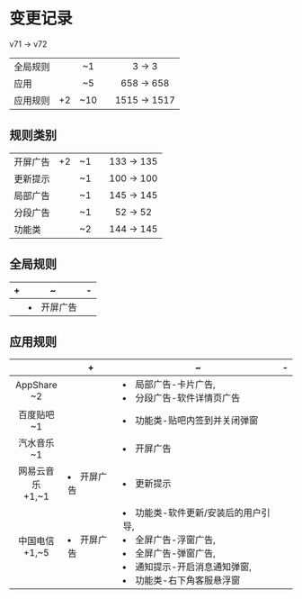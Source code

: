# 变更记录

v71 -> v72

||||||
|-|:-:|:-:|:-:|:-:|
|全局规则||~1||3 -> 3|
|应用||~5||658 -> 658|
|应用规则|+2|~10||1515 -> 1517|

## 规则类别

||||||
|-|:-:|:-:|:-:|:-:|
|开屏广告|+2|~1||133 -> 135|
|更新提示||~1||100 -> 100|
|局部广告||~1||145 -> 145|
|分段广告||~1||52 -> 52|
|功能类||~2||144 -> 145|

## 全局规则

|+|~|-|
|-|-|-|
||<li>开屏广告||

## 应用规则

||+|~|-|
|:-:|-|-|-|
|AppShare<br>~2||<li>局部广告-卡片广告,<li>分段广告-软件详情页广告||
|百度贴吧<br>~1||<li>功能类-贴吧内签到并关闭弹窗||
|汽水音乐<br>~1||<li>开屏广告||
|网易云音乐<br>+1,~1|<li>开屏广告|<li>更新提示||
|中国电信<br>+1,~5|<li>开屏广告|<li>功能类-软件更新/安装后的用户引导,<li>全屏广告-浮窗广告,<li>全屏广告-弹窗广告,<li>通知提示-开启消息通知弹窗,<li>功能类-右下角客服悬浮窗||
